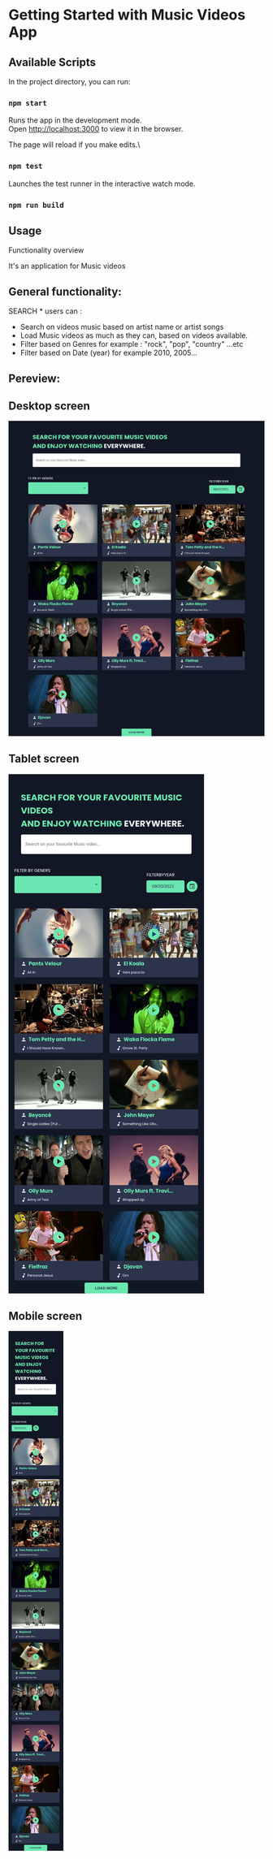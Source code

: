 # Getting Started with Music Videos App

## Available Scripts

In the project directory, you can run:

### `npm start`

Runs the app in the development mode.\
Open [http://localhost:3000](http://localhost:3000) to view it in the browser.

The page will reload if you make edits.\


### `npm test`

Launches the test runner in the interactive watch mode.

### `npm run build`



## Usage

Functionality overview

It's an application for Music videos 

## General functionality:

SEARCH * users can :
- Search on videos music based on artist name or artist songs 
- Load Music videos as much as they can,  based on videos available.
- Filter based on Genres for example : "rock", "pop", "country" ...etc
- Filter based on Date (year) for example 2010, 2005...



## Pereview:

## Desktop screen
![Desktop-screen](/src/assets/desktop-screen/desktop-screen.png)


## Tablet screen
![tablet-screen](/src/assets/tablet-sceen/tablet-screen.png)


## Mobile screen
![mobile-screen](/src/assets/mobile-screen/mobile-screen.png)
